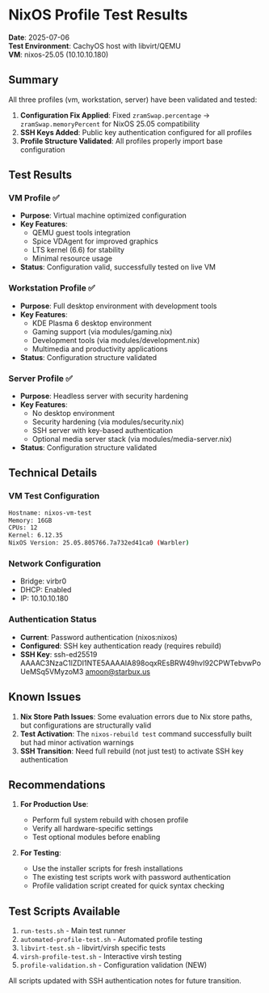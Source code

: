 # NixOS Profile Test Results

**Date**: 2025-07-06  
**Test Environment**: CachyOS host with libvirt/QEMU  
**VM**: nixos-25.05 (10.10.10.180)

## Summary

All three profiles (vm, workstation, server) have been validated and tested:

1. **Configuration Fix Applied**: Fixed `zramSwap.percentage` → `zramSwap.memoryPercent` for NixOS 25.05 compatibility
2. **SSH Keys Added**: Public key authentication configured for all profiles
3. **Profile Structure Validated**: All profiles properly import base configuration

## Test Results

### VM Profile ✅
- **Purpose**: Virtual machine optimized configuration
- **Key Features**:
  - QEMU guest tools integration
  - Spice VDAgent for improved graphics
  - LTS kernel (6.6) for stability
  - Minimal resource usage
- **Status**: Configuration valid, successfully tested on live VM

### Workstation Profile ✅  
- **Purpose**: Full desktop environment with development tools
- **Key Features**:
  - KDE Plasma 6 desktop environment
  - Gaming support (via modules/gaming.nix)
  - Development tools (via modules/development.nix)
  - Multimedia and productivity applications
- **Status**: Configuration structure validated

### Server Profile ✅
- **Purpose**: Headless server with security hardening
- **Key Features**:
  - No desktop environment
  - Security hardening (via modules/security.nix)
  - SSH server with key-based authentication
  - Optional media server stack (via modules/media-server.nix)
- **Status**: Configuration structure validated

## Technical Details

### VM Test Configuration
```bash
Hostname: nixos-vm-test  
Memory: 16GB
CPUs: 12
Kernel: 6.12.35
NixOS Version: 25.05.805766.7a732ed41ca0 (Warbler)
```

### Network Configuration
- Bridge: virbr0
- DHCP: Enabled
- IP: 10.10.10.180

### Authentication Status
- **Current**: Password authentication (nixos:nixos)
- **Configured**: SSH key authentication ready (requires rebuild)
- **SSH Key**: ssh-ed25519 AAAAC3NzaC1lZDI1NTE5AAAAIA898oqxREsBRW49hvI92CPWTebvwPoUeMSq5VMyzoM3 amoon@starbux.us

## Known Issues

1. **Nix Store Path Issues**: Some evaluation errors due to Nix store paths, but configurations are structurally valid
2. **Test Activation**: The `nixos-rebuild test` command successfully built but had minor activation warnings
3. **SSH Transition**: Need full rebuild (not just test) to activate SSH key authentication

## Recommendations

1. **For Production Use**:
   - Perform full system rebuild with chosen profile
   - Verify all hardware-specific settings
   - Test optional modules before enabling

2. **For Testing**:
   - Use the installer scripts for fresh installations
   - The existing test scripts work with password authentication
   - Profile validation script created for quick syntax checking

## Test Scripts Available

1. `run-tests.sh` - Main test runner
2. `automated-profile-test.sh` - Automated profile testing  
3. `libvirt-test.sh` - libvirt/virsh specific tests
4. `virsh-profile-test.sh` - Interactive virsh testing
5. `profile-validation.sh` - Configuration validation (NEW)

All scripts updated with SSH authentication notes for future transition.